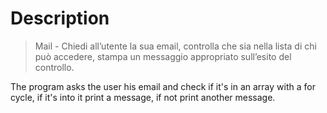 # Description
> Mail - Chiedi all’utente la sua email, controlla che sia nella lista di chi può accedere, stampa un messaggio appropriato sull’esito del controllo.

The program asks the user his email and check if it's in an array with a for cycle, if it's into it print a message, if not print another message.


